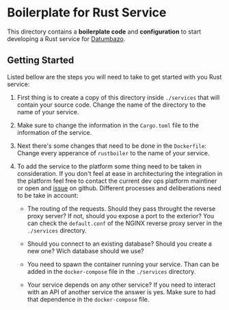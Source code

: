 # Boilerplate for Rust Service

This directory contains a __boilerplate code__ and __configuration__ to start developing a Rust service for [Datumbazo](https://github.com/engeniusua/datumbazo).

## Getting Started

Listed bellow are the steps you will need to take to get started with you Rust service:

1. First thing is to create a copy of this directory inside `./services` that will contain your source code. Change the name of the directory to the name of your service.

2. Make sure to change the information in the `Cargo.toml` file to the information of the service.

3. Next there's some changes that need to be done in the `Dockerfile`: Change every apperance of `rustboiler` to the name of your service.

4. To add the service to the platform some thing need to be taken in consideration. If you don't feel at ease in architecturing the integration in the platform feel free to contact the current dev ops platform maintiner or open and [issue](https://github.com/engeniusua/datumbazo/issues) on github. Different processes and deliberations need to be take in account:

    - The routing of the requests. Should they pass throught the reverse proxy server? If not, should you expose a port to the exterior? You can check the `default.conf` of the NGINX reverse proxy server in the `./services` directory.

    - Should you connect to an existing database? Should you create a new one? Wich database should we use?

    - You need to spawn the container running your service. Than can be added in the `docker-compose` file in the `./services` directory.

    - Your service depends on any other service? If you need to interact with an API of another service the answer is yes. Make sure to had that dependence in the `docker-compose` file.

